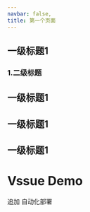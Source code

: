 ```yaml
---
navbar: false,
title: 第一个页面
---
```


## 一级标题1

### 1.二级标题

## 一级标题1
## 一级标题1
## 一级标题1

# Vssue Demo

追加 自动化部署

